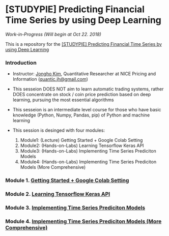 # [STUDYPIE] Predicting Financial Time Series by using Deep Learning

*Work-in-Progress (Will begin at Oct 22. 2018)*

This is a repository for the [[STUDYPIE] Predicting Financial Time Series by using Deep Learning](https://studypie.co/course/machine-learning/price_predict/)

### Introduction
- Instructor: [Jongho Kim](https://jonghkim.github.io/), Quantitative Researcher at NICE Pricing and Information (quantic.jh@gmail.com)

- This sesseion DOES NOT aim to learn automatic trading systems, rather DOES concentrate on stock / coin price prediction based on deep learning, pursuing the most essential algorithms

- This sesseion is an intermediate level course for those who have basic knowledge (Python, Numpy, Pandas, pip) of Python and machine learning
    
- This session is desinged with four modules:
    1. Module1: (Lecture) Getting Started + Google Colab Setting
    2. Module2: (Hands-on-Labs) Learning Tensorflow Keras API
    3. Module3: (Hands-on-Labs) Implementing Time Series Prediciton Models
    4. Module4: (Hands-on-Labs) Implementing Time Series Prediciton Models (More Comprehensive)

### Module 1. [Getting Started + Google Colab Setting](https://github.com/jonghkim/financial-time-series-prediction/tree/master/Module1)

### Module 2. [Learning Tensorflow Keras API](https://github.com/jonghkim/financial-time-series-prediction/tree/master/Module2)

### Module 3. [Implementing Time Series Prediciton Models](https://github.com/jonghkim/financial-time-series-prediction/tree/master/Module3)

### Module 4. [Implementing Time Series Prediciton Models (More Comprehensive)](https://github.com/jonghkim/financial-time-series-prediction/tree/master/Module4)